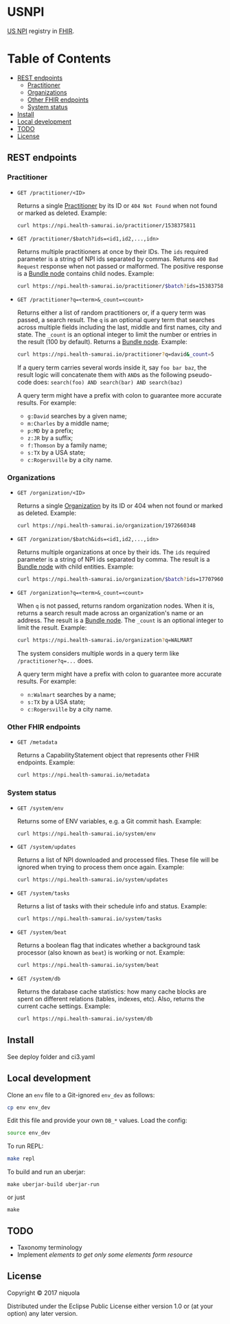 # USNPI

[npi]: http://download.cms.gov/nppes/NPI_Files.html
[fhir]:https://www.hl7.org/fhir/
[bundle]:https://www.hl7.org/fhir/bundle.html
[pract]:https://www.hl7.org/fhir/practitioner.html
[org]:https://www.hl7.org/fhir/organization.html

[US NPI][npi] registry in [FHIR][fhir].

# Table of Contents

<!-- toc -->

- [REST endpoints](#rest-endpoints)
  * [Practitioner](#practitioner)
  * [Organizations](#organizations)
  * [Other FHIR endpoints](#other-fhir-endpoints)
  * [System status](#system-status)
- [Install](#install)
- [Local development](#local-development)
- [TODO](#todo)
- [License](#license)

<!-- tocstop -->

## REST endpoints

### Practitioner

- `GET /practitioner/<ID>`

  Returns a single [Practitioner][pract] by its ID or `404 Not Found` when not
  found or marked as deleted. Example:

  ```bash
  curl https://npi.health-samurai.io/practitioner/1538375811
  ```

- `GET /practitioner/$batch?ids=<id1,id2,...,idn>`

  Returns multiple practitioners at once by their IDs. The `ids` required
  parameter is a string of NPI ids separated by commas. Returns `400 Bad
  Request` response when not passed or malformed. The positive response is a
  [Bundle node][bundle] contains child nodes. Example:

  ```bash
  curl https://npi.health-samurai.io/practitioner/$batch?ids=1538375811,1447466727
  ```

- `GET /practitioner?q=<term>&_count=<count>`

  Returns either a list of random practitioners or, if a query term was passed,
  a search result. The `q` is an optional query term that searches across
  multiple fields including the last, middle and first names, city and
  state. The `_count` is an optional integer to limit the number or entries in
  the result (100 by default). Returns a [Bundle node][bundle]. Example:

  ```bash
  curl https://npi.health-samurai.io/practitioner?q=david&_count=5
  ```

  If a query term carries several words inside it, say `foo bar baz`, the result
  logic will concatenate them with `AND`s as the following pseudo-code does:
  `search(foo) AND search(bar) AND search(baz)`

  A query term might have a prefix with colon to guarantee more accurate
  results. For example:

  - `g:David` searches by a given name;
  - `m:Charles` by a middle name;
  - `p:MD` by a prefix;
  - `z:JR` by a suffix;
  - `f:Thomson` by a family name;
  - `s:TX` by a USA state;
  - `c:Rogersville` by a city name.

### Organizations

- `GET /organization/<ID>`

  Returns a single [Organization][org] by its ID or 404 when not found or marked
  as deleted. Example:

  ```bash
  curl https://npi.health-samurai.io/organization/1972660348
  ```

- `GET /organization/$batch&ids=<id1,id2,...,idn>`

  Returns multiple organizations at once by their ids. The `ids` required
  parameter is a string of NPI ids separated by comma. The result is a [Bundle
  node][bundle] with child entities. Example:

  ```bash
  curl https://npi.health-samurai.io/organization/$batch?ids=1770796096,1700387479
  ```

- `GET /organization?q=<term>&_count=<count>`

  When `q` is not passed, returns random organization nodes. When it is, returns
  a search result made across an organization's name or an address. The result
  is a [Bundle node][bundle]. The `_count` is an optional integer to limit the
  result. Example:

  ```bash
  curl https://npi.health-samurai.io/organization?q=WALMART
  ```

  The system considers multiple words in a query term like `/practitioner?q=...`
  does.

  A query term might have a prefix with colon to guarantee more accurate
  results. For example:

  - `n:Walmart` searches by a name;
  - `s:TX` by a USA state;
  - `c:Rogersville` by a city name.

### Other FHIR endpoints

- `GET /metadata`

  Returns a CapabilityStatement object that represents other FHIR
  endpoints. Example:

  ```bash
  curl https://npi.health-samurai.io/metadata
  ```

### System status

- `GET /system/env`

  Returns some of ENV variables, e.g. a Git commit hash. Example:

  ```bash
  curl https://npi.health-samurai.io/system/env
  ```

- `GET /system/updates`

  Returns a list of NPI downloaded and processed files. These file will be
  ignored when trying to process them once again. Example:

  ```bash
  curl https://npi.health-samurai.io/system/updates
  ```

- `GET /system/tasks`

  Returns a list of tasks with their schedule info and status. Example:

  ```bash
  curl https://npi.health-samurai.io/system/tasks
  ```

- `GET /system/beat`

  Returns a boolean flag that indicates whether a background task processor (also
  known as `beat`) is working or not. Example:

  ```bash
  curl https://npi.health-samurai.io/system/beat
  ```

- `GET /system/db`

  Returns the database cache statistics: how many cache blocks are spent on
  different relations (tables, indexes, etc). Also, returns the current cache
  settings. Example:

  ```bash
  curl https://npi.health-samurai.io/system/db
  ```

## Install

See deploy folder and ci3.yaml

## Local development

Clone an `env` file to a Git-ignored `env_dev` as follows:

```bash
cp env env_dev
```

Edit this file and provide your own `DB_*` values. Load the config:

```bash
source env_dev
```

To run REPL:

```bash
make repl
```

To build and run an uberjar:

```
make uberjar-build uberjar-run
```

or just

```
make
```

## TODO

* Taxonomy terminology
* Implement _elements to get only some elements form resource_

## License

Copyright © 2017 niquola

Distributed under the Eclipse Public License either version 1.0 or (at
your option) any later version.
